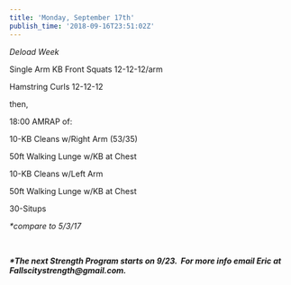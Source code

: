 ```yaml
---
title: 'Monday, September 17th'
publish_time: '2018-09-16T23:51:02Z'
---
```


*Deload Week*

Single Arm KB Front Squats 12-12-12/arm

Hamstring Curls 12-12-12

then,

18:00 AMRAP of:

10-KB Cleans w/Right Arm (53/35)

50ft Walking Lunge w/KB at Chest

10-KB Cleans w/Left Arm

50ft Walking Lunge w/KB at Chest

30-Situps

*\*compare to 5/3/17*

 

***\*The next Strength Program starts on 9/23.  For more info email Eric
at Fallscitystrength\@gmail.com.***
